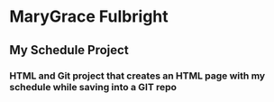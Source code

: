 # MaryGrace Fulbright
## My Schedule Project
### HTML and Git project that creates an HTML page with my schedule while saving into a GIT repo